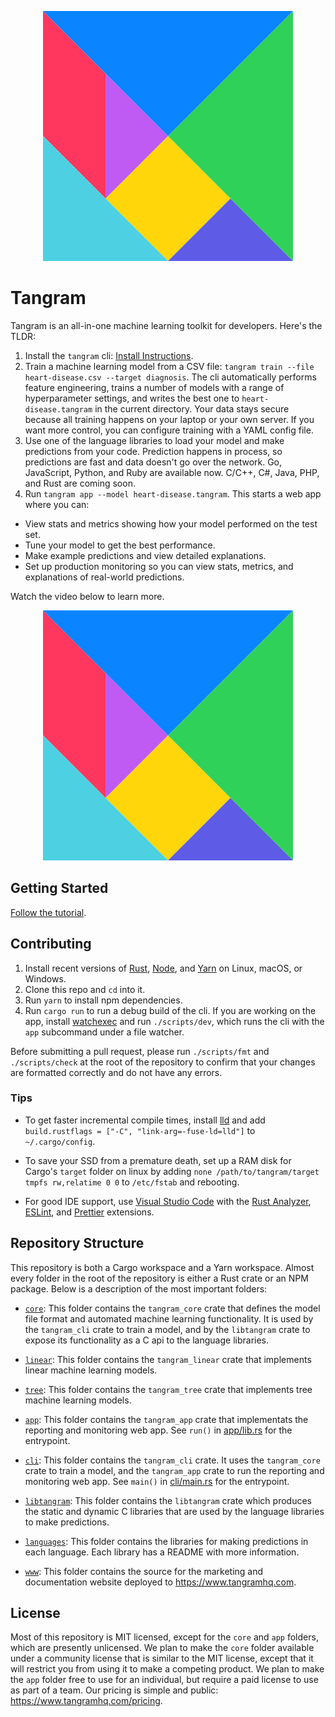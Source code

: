 <p align="center">
	<img src="tangram.svg" title="Tangram">
</p>

# Tangram

Tangram is an all-in-one machine learning toolkit for developers. Here's the TLDR:

1. Install the `tangram` cli: [Install Instructions](https://www.tangramhq.com/docs/install).
2. Train a machine learning model from a CSV file: `tangram train --file heart-disease.csv --target diagnosis`. The cli automatically performs feature engineering, trains a number of models with a range of hyperparameter settings, and writes the best one to `heart-disease.tangram` in the current directory. Your data stays secure because all training happens on your laptop or your own server. If you want more control, you can configure training with a YAML config file.
3. Use one of the language libraries to load your model and make predictions from your code. Prediction happens in process, so predictions are fast and data doesn't go over the network. Go, JavaScript, Python, and Ruby are available now. C/C++, C#, Java, PHP, and Rust are coming soon.
4. Run `tangram app --model heart-disease.tangram`. This starts a web app where you can:

- View stats and metrics showing how your model performed on the test set.
- Tune your model to get the best performance.
- Make example predictions and view detailed explanations.
- Set up production monitoring so you can view stats, metrics, and explanations of real-world predictions.

Watch the video below to learn more.

<p align="center">
	<img src="tangram.svg" title="Tangram">
</p>

## Getting Started

[Follow the tutorial](https://www.tangramhq.com/docs).

## Contributing

1. Install recent versions of [Rust](rust-lang.org), [Node](nodejs.org), and [Yarn](yarnpkg.org) on Linux, macOS, or Windows.
2. Clone this repo and `cd` into it.
3. Run `yarn` to install npm dependencies.
4. Run `cargo run` to run a debug build of the cli. If you are working on the app, install [watchexec](github.com/watchexec/watchexec) and run `./scripts/dev`, which runs the cli with the `app` subcommand under a file watcher.

Before submitting a pull request, please run `./scripts/fmt` and `./scripts/check` at the root of the repository to confirm that your changes are formatted correctly and do not have any errors.

### Tips

- To get faster incremental compile times, install [lld](https://www.archlinux.org/packages/extra/x86_64/lld/) and add `build.rustflags = ["-C", "link-arg=-fuse-ld=lld"]` to `~/.cargo/config`.

- To save your SSD from a premature death, set up a RAM disk for Cargo's `target` folder on linux by adding `none /path/to/tangram/target tmpfs rw,relatime 0 0` to `/etc/fstab` and rebooting.

- For good IDE support, use [Visual Studio Code](https://code.visualstudio.com/) with the [Rust Analyzer](https://marketplace.visualstudio.com/items?itemName=matklad.rust-analyzer), [ESLint](https://marketplace.visualstudio.com/items?itemName=dbaeumer.vscode-eslint), and [Prettier](https://marketplace.visualstudio.com/items?itemName=esbenp.prettier-vscode) extensions.

## Repository Structure

This repository is both a Cargo workspace and a Yarn workspace. Almost every folder in the root of the repository is either a Rust crate or an NPM package. Below is a description of the most important folders:

- [`core`](core): This folder contains the `tangram_core` crate that defines the model file format and automated machine learning functionality. It is used by the `tangram_cli` crate to train a model, and by the `libtangram` crate to expose its functionality as a C api to the language libraries.

- [`linear`](linear): This folder contains the `tangram_linear` crate that implements linear machine learning models.

- [`tree`](tree): This folder contains the `tangram_tree` crate that implements tree machine learning models.

- [`app`](app): This folder contains the `tangram_app` crate that implementats the reporting and monitoring web app. See `run()` in [app/lib.rs](app/lib.rs) for the entrypoint.

- [`cli`](cli): This folder contains the `tangram_cli` crate. It uses the `tangram_core` crate to train a model, and the `tangram_app` crate to run the reporting and monitoring web app. See `main()` in [cli/main.rs](cli/main.rs) for the entrypoint.

- [`libtangram`](libtangram): This folder contains the `libtangram` crate which produces the static and dynamic C libraries that are used by the language libraries to make predictions.

- [`languages`](languages): This folder contains the libraries for making predictions in each language. Each library has a README with more information.

- [`www`](www): This folder contains the source for the marketing and documentation website deployed to https://www.tangramhq.com.

## License

Most of this repository is MIT licensed, except for the `core` and `app` folders, which are presently unlicensed. We plan to make the `core` folder available under a community license that is similar to the MIT license, except that it will restrict you from using it to make a competing product. We plan to make the `app` folder free to use for an individual, but require a paid license to use as part of a team. Our pricing is simple and public: https://www.tangramhq.com/pricing.
